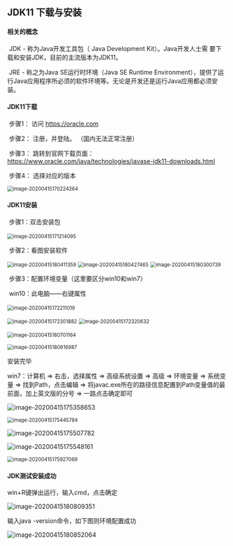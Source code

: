 ## 								**JDK11 下载与安装** 

#### 相关的概念

​	JDK - 称为Java开发工具包（ Java Development Kit）。Java开发人士需 要下载和安装JDK，目前的主流版本为JDK11。 

​	JRE - 称之为Java SE运行时环境（Java SE Runtime Environment），提供了运行Java应用程序所必须的软件环境等。无论是开发还是运行Java应用都必须安装。

#### JDK11下载

​	步骤1： 访问 https://oracle.com

​    步骤2： 注册，并登陆。 （国内无法正常注册） 

​    步骤3： 跳转到官网下载页面：https://www.oracle.com/java/technologies/javase-jdk11-downloads.html

​    步骤4： 选择对应的版本

<img src="../img-folder/JDK/image-20200415170224264.png" alt="image-20200415170224264" style="zoom:80%;" />

#### JDK11安装

​    步骤1：双击安装包

​      <img src="../img-folder/JDK/image-20200415171214095.png" alt="image-20200415171214095" style="zoom:80%;" />

​	步骤2：看图安装软件

<img src="../img-folder/JDK/image-20200415180411359.png" alt="image-20200415180411359" style="zoom:80%;" />

<img src="../img-folder/JDK/image-20200415180427465.png" alt="image-20200415180427465" style="zoom:80%;" />

<img src="../img-folder/JDK/image-20200415180300739.png" alt="image-20200415180300739" style="zoom:80%;" />

​	步骤3：配置环境变量（这里要区分win10和win7）

​	win10：此电脑——右键属性

​									<img src="../img-folder/JDK/image-20200415172211019.png" alt="image-20200415172211019" style="zoom:80%;" />

<img src="../img-folder/JDK/image-20200415172301882.png" alt="image-20200415172301882" style="zoom:80%;" />

<img src="../img-folder/JDK/image-20200415172320632.png" alt="image-20200415172320632" style="zoom:80%;" />

​								<img src="../img-folder/JDK/image-20200415180701164.png" alt="image-20200415180701164" style="zoom:80%;" />





<img src="../img-folder/JDK/image-20200415180616987.png" alt="image-20200415180616987" style="zoom:80%;" />

安装完毕

win7：计算机 => 右击，选择属性 => 高级系统设置 => 高级 => 环境变量 => 系统变量 => 找到Path，点击编辑 => 将javac.exe所在的路径信息配置到Path变量值的最前面，加上英文版的分号 => 一路点击确定即可

![image-20200415175358653](../img-folder/JDK/image-20200415175358653.png)

<img src="../img-folder/JDK/image-20200415175445784.png" alt="image-20200415175445784" style="zoom:80%;" />

![image-20200415175507782](../img-folder/JDK/image-20200415175507782.png)

![image-20200415175548161](../img-folder/JDK/image-20200415175548161.png)

<img src="../img-folder/JDK/image-20200415175927069.png" alt="image-20200415175927069" style="zoom:80%;" />

#### JDK测试安装成功

win+R键弹出运行，输入cmd，点击确定



![image-20200415180809351](../img-folder/JDK/image-20200415180809351.png)



输入java -version命令，如下图则环境配置成功



![image-20200415180852064](../img-folder/JDK/image-20200415180852064.png)